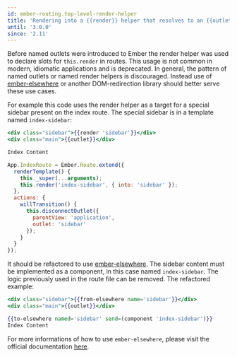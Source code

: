 ```yaml
---
id: ember-routing.top-level-render-helper
title: 'Rendering into a {{render}} helper that resolves to an {{outlet}}'
until: '3.0.0'
since: '2.11'
---
```


Before named outlets were introduced to Ember the render helper was used to declare slots for `this.render` in routes. This usage is not common in modern, idiomatic applications and is deprecated. In general, the pattern of named outlets or named render helpers is discouraged. Instead use of [ember-elsewhere](https://github.com/ef4/ember-elsewhere) or another DOM-redirection library should better serve these use cases.

For example this code uses the render helper as a target for a special sidebar present on the index route. The special sidebar is in a template named `index-sidebar`:

```handlebars {data-filename=app/templates/application.hbs}
<div class="sidebar">{{render 'sidebar'}}</div>
<div class="main">{{outlet}}</div>
```

```handlebars {data-filename=app/templates/index.hbs}
Index Content
```

```javascript {data-filename=app/routes/index.js}
App.IndexRoute = Ember.Route.extend({
  renderTemplate() {
    this._super(...arguments);
    this.render('index-sidebar', { into: 'sidebar' });
  },
  actions: {
    willTransition() {
      this.disconnectOutlet({
        parentView: 'application',
        outlet: 'sidebar'
      });
    }
  }
});
```

It should be refactored to use [ember-elsewhere](https://github.com/ef4/ember-elsewhere). The sidebar content must be implemented as a component, in this case named `index-sidebar`. The logic previously used in the route file can be removed. The refactored example:

```handlebars {data-filename=app/templates/application.hbs}
<div class="sidebar">{{from-elsewhere name='sidebar'}}</div>
<div class="main">{{outlet}}</div>
```

```handlebars {data-filename=app/templates/index.hbs}
{{to-elsewhere named='sidebar' send=(component 'index-sidebar')}}
Index Content
```

For more informations of how to use `ember-elsewhere`, please visit the official
documentation [here](https://github.com/ef4/ember-elsewhere#ember-elsewhere).
